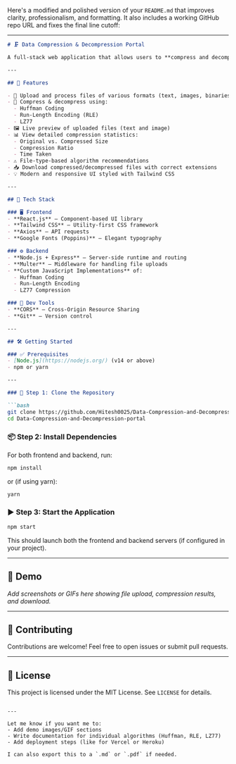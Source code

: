 Here's a modified and polished version of your `README.md` that improves clarity, professionalism, and formatting. It also includes a working GitHub repo URL and fixes the final line cutoff:

---

````markdown
# 🗜️ Data Compression & Decompression Portal

A full-stack web application that allows users to **compress and decompress files** using standard algorithms such as **Huffman Coding**, **Run-Length Encoding (RLE)**, and **LZ77**. It supports multiple file formats—text, images, and binary—and provides real-time previews, compression analytics, and a smooth, responsive interface.

---

## 🚀 Features

- 📁 Upload and process files of various formats (text, images, binaries)
- 🔄 Compress & decompress using:
  - Huffman Coding
  - Run-Length Encoding (RLE)
  - LZ77
- 🖼️ Live preview of uploaded files (text and image)
- 📊 View detailed compression statistics:
  - Original vs. Compressed Size
  - Compression Ratio
  - Time Taken
- ⚠️ File-type-based algorithm recommendations
- 📥 Download compressed/decompressed files with correct extensions
- 💡 Modern and responsive UI styled with Tailwind CSS

---

## 🧱 Tech Stack

### 🖥️ Frontend
- **React.js** – Component-based UI library
- **Tailwind CSS** – Utility-first CSS framework
- **Axios** – API requests
- **Google Fonts (Poppins)** – Elegant typography

### ⚙️ Backend
- **Node.js + Express** – Server-side runtime and routing
- **Multer** – Middleware for handling file uploads
- **Custom JavaScript Implementations** of:
  - Huffman Coding
  - Run-Length Encoding
  - LZ77 Compression

### 🧰 Dev Tools
- **CORS** – Cross-Origin Resource Sharing
- **Git** – Version control

---

## 🛠️ Getting Started

### ✅ Prerequisites
- [Node.js](https://nodejs.org/) (v14 or above)
- npm or yarn

---

### 🔄 Step 1: Clone the Repository

```bash
git clone https://github.com/Hitesh0025/Data-Compression-and-Decompression-portal.git
cd Data-Compression-and-Decompression-portal
````

### 📦 Step 2: Install Dependencies

For both frontend and backend, run:

```bash
npm install
```

or (if using yarn):

```bash
yarn
```

### ▶️ Step 3: Start the Application

```bash
npm start
```

This should launch both the frontend and backend servers (if configured in your project).

---

## 📸 Demo

*Add screenshots or GIFs here showing file upload, compression results, and download.*

---

## 🤝 Contributing

Contributions are welcome! Feel free to open issues or submit pull requests.

---

## 📄 License

This project is licensed under the MIT License. See `LICENSE` for details.

```

---

Let me know if you want me to:
- Add demo images/GIF sections
- Write documentation for individual algorithms (Huffman, RLE, LZ77)
- Add deployment steps (like for Vercel or Heroku)

I can also export this to a `.md` or `.pdf` if needed.
```
